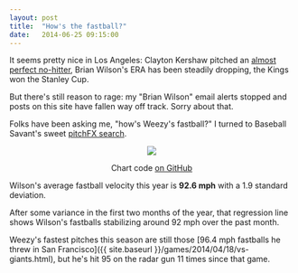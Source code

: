 ```yaml
---
layout: post
title:  "How's the fastball?"
date:   2014-06-25 09:15:00
---
```


It seems pretty nice in Los Angeles: Clayton Kershaw pitched an [almost perfect no-hitter](http://m.mlb.com/video/topic/70087564/v33848821/?game_pk=381612), Brian Wilson's ERA has been steadily dropping, the Kings won the Stanley Cup.

But there's still reason to rage: my "Brian Wilson" email alerts stopped and posts on this site have fallen way off track. Sorry about that.

Folks have been asking me, "how's Weezy's fastball?" I turned to Baseball Savant's sweet [pitchFX search](http://baseballsavant.com/pitchfx_search.php?hfPT=ff%7Cft%7C&hfZ=&hfGT=R%7C&hfPR=&hfAB=&pid%5B%5D=451216&hfBB=&hfHL=&hfCount=&ddlYear=2014&ddlPlayer=pitcher&ddlMin=0&ddlPitcherHand=&ddlBatterHand=&ddlVGT=&ddlVLT=&ddlDistGT=&ddlDistLT=&txtGameDateGT=&txtGameDateLT=&ddlTeam=&ddlPosition=&hfRO=&ddlHomeRoad=&hfIN=&hfOT=&ddlGroupBy=name&ddlSort=desc&ddlMinABs=0&ddlSBSuccess=&txtPx1=&txtPx2=&txtPz1=&txtPz2=&ddlRPXGT_ft=&ddlRPXGT_in=&ddlRPXLT_ft=&ddlRPXLT_in=&ddlRPYGT_ft=&ddlRPYGT_in=&ddlRPYLT_ft=&ddlRPYLT_in=&txtBAGT=&txtBALT=&txtBLGT=&txtBLLT=&txtSRGT=&txtSRLT=&txtSDGT=&txtSDLT=#results).

<div align="center">
    <img src="{{ site.baseurl }}/post-assets/2014-06-25-fb-check/fastballs.png"/>
    <p><span class="caption">Chart code <a href="https://github.com/danhillreports/isbrianwilsonraging/blob/gh-pages/data/2014-06-25-fb-check/">on GitHub</a></span></p>
</div>

Wilson's average fastball velocity this year is <strong>92.6 mph</strong> with a 1.9 standard deviation.

After some variance in the first two months of the year, that regression line shows Wilson's fastballs stabilizing around 92 mph over the past month.

Weezy's fastest pitches this season are still those [96.4 mph fastballs he threw in San Francisco]({{ site.baseurl }}/games/2014/04/18/vs-giants.html), but he's hit 95 on the radar gun 11 times since that game.
